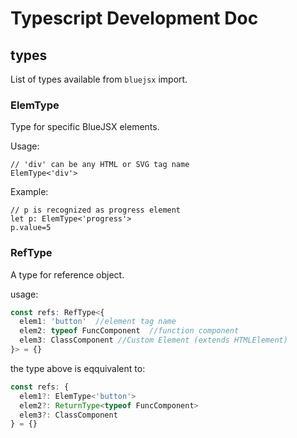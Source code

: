 # Typescript Development Doc

## types

List of types available from `bluejsx` import.


### ElemType

Type for specific BlueJSX elements. 


Usage:
```tsx
// 'div' can be any HTML or SVG tag name 
ElemType<'div'>
```

Example:
```tsx
// p is recognized as progress element
let p: ElemType<'progress'>
p.value=5
```

### RefType

A type for reference object. 

usage:
```ts
const refs: RefType<{
  elem1: 'button'  //element tag name
  elem2: typeof FuncComponent  //function component
  elem3: ClassComponent //Custom Element (extends HTMLElement)
}> = {}
```

the type above is eqquivalent to:

```ts
const refs: {
  elem1?: ElemType<'button'>
  elem2?: ReturnType<typeof FuncComponent>
  elem3?: ClassComponent
} = {}
```